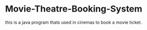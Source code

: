 # Movie-Theatre-Booking-System
this is a java program thats used in cinemas to book a movie ticket. 
